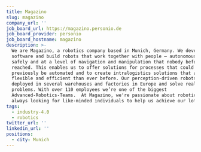 ```yaml
---
title: Magazino
slug: magazino
company_url: ''
job_board_url: https://magazino.personio.de
job_board_provider: personio
job_board_hostname: magazino
description: >-
  We are Magazino, a robotics company based in Munich, Germany. We develop
  software and build robots that work together with people – autonomously,
  safely and at a level of navigation and manipulation that nobody before us has
  reached. This enables us to offer solutions for processes that could not
  previously be automated and to create intralogistics solutions that are more
  flexible and efficient than ever before. Our perception-driven robots are
  deployed in several warehouses and factories in Europe and solve real customer
  problems. With over 110 employees we’re one of the biggest
  Advanced-Robotics-Teams.  At Magazino, we're passionate about robotics and are
  always looking for like-minded individuals to help us achieve our lofty goals.
tags:
  - industry-4.0
  - robotics
twitter_url: ''
linkedin_url: ''
positions:
  - city: Munich
---
```

